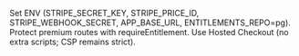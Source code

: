 Set ENV (STRIPE_SECRET_KEY, STRIPE_PRICE_ID, STRIPE_WEBHOOK_SECRET, APP_BASE_URL, ENTITLEMENTS_REPO=pg).
Protect premium routes with requireEntitlement.
Use Hosted Checkout (no extra scripts; CSP remains strict).
